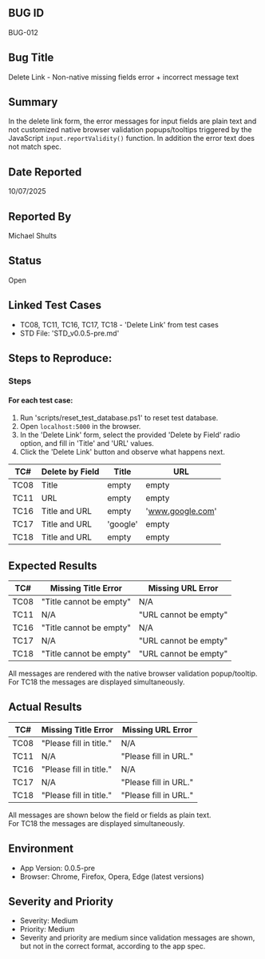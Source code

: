 ## BUG ID
BUG-012

## Bug Title
Delete Link - Non-native missing fields error + incorrect message text

## Summary
In the delete link form, the error messages for input fields are plain text and not customized native browser validation popups/tooltips triggered by the JavaScript `input.reportValidity()` function. In addition the error text does not match spec.

## Date Reported
10/07/2025

## Reported By
Michael Shults

## Status
Open

## Linked Test Cases
- TC08, TC11, TC16, TC17, TC18 - 'Delete Link' from test cases
- STD File: 'STD_v0.0.5-pre.md'

## Steps to Reproduce:
### Steps
#### For each test case:
1. Run 'scripts/reset_test_database.ps1' to reset test database.
2. Open `localhost:5000` in the browser.
3. In the 'Delete Link' form, select the provided 'Delete by Field' radio option, and fill in 'Title' and 'URL' values.
4. Click the 'Delete Link' button and observe what happens next.

|TC#  |Delete by Field|Title   |      URL       |
|-----|---------------|--------|----------------|
| TC08|Title          |empty   |empty           |
| TC11|URL            |empty   |empty           |
| TC16|Title and URL  |empty   |'www.google.com'|
| TC17|Title and URL  |'google'|empty           |
| TC18|Title and URL  |empty   |empty           |

## Expected Results
|TC#  |Missing Title Error    |Missing URL Error    |
|-----|-----------------------|---------------------|
| TC08|"Title cannot be empty"|N/A                  |
| TC11|N/A                    |"URL cannot be empty"|
| TC16|"Title cannot be empty"|N/A                  |
| TC17|N/A                    |"URL cannot be empty"|
| TC18|"Title cannot be empty"|"URL cannot be empty"|


All messages are rendered with the native browser validation popup/tooltip.  
For TC18 the messages are displayed simultaneously.

## Actual Results
|TC#  |Missing Title Error    |Missing URL Error    |
|-----|-----------------------|---------------------|
| TC08|"Please fill in title."|N/A                  |
| TC11|N/A                    |"Please fill in URL."|
| TC16|"Please fill in title."|N/A                  |
| TC17|N/A                    |"Please fill in URL."|
| TC18|"Please fill in title."|"Please fill in URL."|


All messages are shown below the field or fields as plain text.   
For TC18 the messages are displayed simultaneously.

## Environment
- App Version: 0.0.5-pre
- Browser: Chrome, Firefox, Opera, Edge (latest versions)

## Severity and Priority
- Severity: Medium
- Priority: Medium
- Severity and priority are medium since validation messages are shown, but not in the correct format, according to the app spec. 